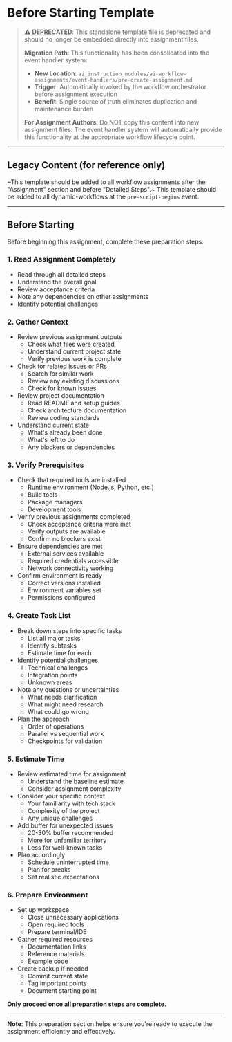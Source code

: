 # Before Starting Template

> **⚠️ DEPRECATED**: This standalone template file is deprecated and should no longer be embedded directly into assignment files.
> 
> **Migration Path**: This functionality has been consolidated into the event handler system:
> - **New Location**: `ai_instruction_modules/ai-workflow-assignments/event-handlers/pre-create-assignment.md`
> - **Trigger**: Automatically invoked by the workflow orchestrator before assignment execution
> - **Benefit**: Single source of truth eliminates duplication and maintenance burden
> 
> **For Assignment Authors**: Do NOT copy this content into new assignment files. The event handler system will automatically provide this functionality at the appropriate workflow lifecycle point.

---

## Legacy Content (for reference only)

~This template should be added to all workflow assignments after the "Assignment" section and before "Detailed Steps".~
This template should be added to all dynamic-workflows at the `pre-script-begins` event.

---

## Before Starting

Before beginning this assignment, complete these preparation steps:

### 1. Read Assignment Completely

- Read through all detailed steps
- Understand the overall goal
- Review acceptance criteria
- Note any dependencies on other assignments
- Identify potential challenges

### 2. Gather Context

- Review previous assignment outputs
  - Check what files were created
  - Understand current project state
  - Verify previous work is complete
- Check for related issues or PRs
  - Search for similar work
  - Review any existing discussions
  - Check for known issues
- Review project documentation
  - Read README and setup guides
  - Check architecture documentation
  - Review coding standards
- Understand current state
  - What's already been done
  - What's left to do
  - Any blockers or dependencies

### 3. Verify Prerequisites

- Check that required tools are installed
  - Runtime environment (Node.js, Python, etc.)
  - Build tools
  - Package managers
  - Development tools
- Verify previous assignments completed
  - Check acceptance criteria were met
  - Verify outputs are available
  - Confirm no blockers exist
- Ensure dependencies are met
  - External services available
  - Required credentials accessible
  - Network connectivity working
- Confirm environment is ready
  - Correct versions installed
  - Environment variables set
  - Permissions configured

### 4. Create Task List

- Break down steps into specific tasks
  - List all major tasks
  - Identify subtasks
  - Estimate time for each
- Identify potential challenges
  - Technical challenges
  - Integration points
  - Unknown areas
- Note any questions or uncertainties
  - What needs clarification
  - What might need research
  - What could go wrong
- Plan the approach
  - Order of operations
  - Parallel vs sequential work
  - Checkpoints for validation

### 5. Estimate Time

- Review estimated time for assignment
  - Understand the baseline estimate
  - Consider assignment complexity
- Consider your specific context
  - Your familiarity with tech stack
  - Complexity of the project
  - Any unique challenges
- Add buffer for unexpected issues
  - 20-30% buffer recommended
  - More for unfamiliar territory
  - Less for well-known tasks
- Plan accordingly
  - Schedule uninterrupted time
  - Plan for breaks
  - Set realistic expectations

### 6. Prepare Environment

- Set up workspace
  - Close unnecessary applications
  - Open required tools
  - Prepare terminal/IDE
- Gather required resources
  - Documentation links
  - Reference materials
  - Example code
- Create backup if needed
  - Commit current state
  - Tag important points
  - Document starting point

**Only proceed once all preparation steps are complete.**

---

**Note**: This preparation section helps ensure you're ready to execute the assignment efficiently and effectively.
